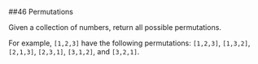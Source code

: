##46 Permutations

Given a collection of numbers, return all possible permutations.

For example,
`[1,2,3]` have the following permutations:
`[1,2,3]`, `[1,3,2]`, `[2,1,3]`, `[2,3,1]`, `[3,1,2]`, and `[3,2,1]`.